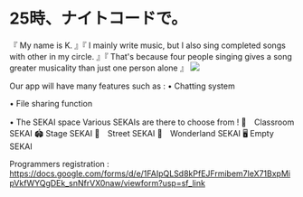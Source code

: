 # 25時、ナイトコードで。
『 My name is K. 』『 I mainly write music, but I also sing completed songs with other in my circle. 』『 That's because four people singing gives a song greater musicality than just one person alone 』
![](https://static.wikia.nocookie.net/projectsekai/images/b/bd/25ji-logo.png/revision/latest?cb=20200214215513)

Our app will have many features such as :
• Chatting system

• File sharing function

• The SEKAI space
Various SEKAIs are there to choose from !
  🏫　Classroom SEKAI 
  🏟️ Stage SEKAI
  🌆　Street SEKAI
  🎡　Wonderland SEKAI
  🖥️ Empty SEKAI

Programmers registration :
https://docs.google.com/forms/d/e/1FAIpQLSd8kPfEJFrmibem7leX71BxpMipVkfWYQgDEk_snNfrVX0naw/viewform?usp=sf_link